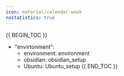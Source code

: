 ```yaml
---
icon: material/calendar-week
nostatistics: true
---
```


{{ BEGIN_TOC }}
- "envirtonment":
    - environment: environment
    - obsidian: obsidian_setup
    - Ubuntu: Ubuntu_setup
{{ END_TOC }}